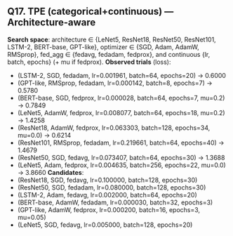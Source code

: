 ## Q17. TPE (categorical+continuous) — Architecture-aware
**Search space**: architecture ∈ {LeNet5, ResNet18, ResNet50, ResNet101, LSTM-2, BERT-base, GPT-like}, optimizer ∈ {SGD, Adam, AdamW, RMSprop}, fed_agg ∈ {fedavg, fedadam, fedprox}, and continuous {lr, batch, epochs} (+ mu if fedprox).
**Observed trials** (loss):
- (LSTM-2, SGD, fedadam, lr=0.001961, batch=64, epochs=20) → 0.6000
- (GPT-like, RMSprop, fedadam, lr=0.000142, batch=8, epochs=7) → 0.5780
- (BERT-base, SGD, fedprox, lr=0.000028, batch=64, epochs=7, mu=0.2) → 0.7849
- (LeNet5, AdamW, fedprox, lr=0.008077, batch=64, epochs=18, mu=0.2) → 1.4258
- (ResNet18, AdamW, fedprox, lr=0.063303, batch=128, epochs=34, mu=0.0) → 0.6214
- (ResNet101, RMSprop, fedadam, lr=0.219661, batch=64, epochs=40) → 1.4679
- (ResNet50, SGD, fedavg, lr=0.073407, batch=64, epochs=30) → 1.3688
- (LeNet5, Adam, fedprox, lr=0.004635, batch=256, epochs=22, mu=0.0) → 3.8660
**Candidates**:
- (ResNet18, SGD, fedavg, lr=0.100000, batch=128, epochs=30)
- (ResNet50, SGD, fedadam, lr=0.080000, batch=128, epochs=30)
- (LSTM-2, Adam, fedavg, lr=0.002000, batch=64, epochs=20)
- (BERT-base, AdamW, fedadam, lr=0.000030, batch=32, epochs=3)
- (GPT-like, AdamW, fedprox, lr=0.000200, batch=16, epochs=3, mu=0.05)
- (LeNet5, SGD, fedavg, lr=0.005000, batch=128, epochs=20)